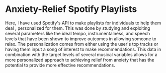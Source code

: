 # Anxiety-Relief Spotify Playlists

Here, I have used Spotify's API to make playlists for individuals to help them deal , personalized for them. This was done by studying and exploiting several parameters like the ideal tempo, instrumentalness, and speech levels that have been shown to improve outcomes in allowing someone to relax. The personalization comes from either using the user's top tracks or having them input a song of interest to make recommendations. This data in combination with the target levels of several musical variables allows for a more personalized approach to achieving relief from anxiety that has the potential to provide more effective recommendations.
